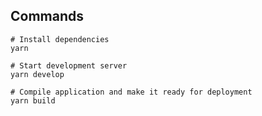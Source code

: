 ## Commands

```shell
# Install dependencies
yarn

# Start development server
yarn develop

# Compile application and make it ready for deployment
yarn build
```
